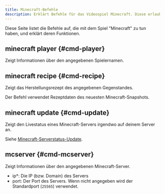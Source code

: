 ```yaml
---
title: Minecraft-Befehle
description: Erklärt Befehle für das Videospiel Minecraft. Diese erlauben dir, schnell Spieler-, Serverstatus- oder Rezeptinformationen herauszufinden.
---
```


Diese Seite listet die Befehle auf, die mit dem Spiel "Minecraft" zu tun haben, und erklärt deren Funktionen.

## minecraft player {#cmd-player}

<Command name="minecraft player" slash="name:Spielername" message="<Spielername>"></Command>

Zeigt Informationen über den angegebenen Spielernamen.

## minecraft recipe {#cmd-recipe}

<Command name="minecraft recipe" slash="item:Minecraft-Gegenstands-ID" message="<Minecraft-Gegenstands-ID>"></Command>

Zeigt das Herstellungsrezept des angegebenen Gegenstandes.

Der Befehl verwendet Rezeptdaten des neuesten Minecraft-Snapshots.

## minecraft update {#cmd-update}

<Command name="minecraft update"></Command>

Zeigt den Livestatus eines Minecraft-Servers irgendwo auf deinem Server an.

Siehe [Minecraft-Serverstatus-Update](/mcupdate).

## mcserver {#cmd-mcserver}

<Command name="mcserver" slash="ip:Server-IP [port:Serverport]" message="<Server-IP> [<Serverport>]"></Command>

Zeigt Informationen über den angegebenen Minecraft-Server.

- ip*: Die IP (bzw. Domain) des Servers
- port: Der Port des Servers. Wenn nicht angegeben wird der Standardport (`25565`) verwendet.
